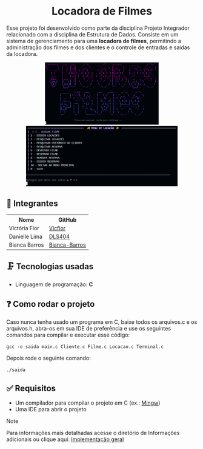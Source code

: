<h1 align="center"> Locadora de Filmes </h1>

Esse projeto foi desenvolvido como parte da disciplina Projeto Integrador relacionado com a disciplina de Estrutura de Dados. Consiste em um sistema de gerenciamento para uma **locadora de filmes**, permitindo a administração dos filmes e dos clientes e o controle de entradas e saídas da locadora.

<p align="center">
<img src="https://github.com/vicfior/Locadora-PI/blob/38e524680e3809d75866ce66021a648cf3472e2d/imagens/capa-menu.png" alt="Tela inicial" width="300" />
<img src="https://github.com/vicfior/Locadora-PI/blob/38e524680e3809d75866ce66021a648cf3472e2d/imagens/menu-locacao.png" alt="Tela inicial" width="400" />
</p>

## :busts_in_silhouette: Integrantes

<table align="center">
  <tr>
    <th>Nome</th>
    <th>GitHub</th>
  </tr>
  <tr>
    <td> Victória Fior</td>
    <td><a href="https://github.com/vicfior">Vicfior</a></td>
  </tr>
  <tr>
    <td> Danielle Lima</td>
    <td><a href="https://github.com/DLS404">DLS404</a></td>
  </tr>
  <tr>
    <td> Bianca Barros</td>
    <td><a href="https://github.com/Bianca-Barros">Bianca-Barros</a></td>
  </tr>
</table>

## :clamp: Tecnologias usadas
* Linguagem de programação: **C**

## 	:question: Como rodar o projeto 

Caso nunca tenha usado um programa em C, baixe todos os arquivos.c e os arquivos.h, abra-os em sua IDE de preferência e use os seguintes comandos para compilar e executar esse código:
```
gcc -o saida main.c Cliente.c Filme.c Locacao.c Terminal.c
```
Depois rode o seguinte comando: 
```
./saida
```
## :white_check_mark: Requisitos
* Um compilador para compilar o projeto em C (ex.: [Mingw](https://www.mingw-w64.org/))
* Uma IDE para abrir o projeto

> [!NOTE]
> Para informações mais detalhadas acesse o diretório de Informações adicionais ou clique aqui: [Implementação geral](https://github.com/vicfior/Locadora-PI/blob/c9ad50c8b800b0079fdbd74ca053323ef3605462/Informa%C3%A7%C3%B5es%20adicionais/Implementa%C3%A7%C3%A3o%20geral.md)
